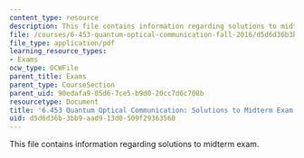 ```yaml
---
content_type: resource
description: This file contains information regarding solutions to midterm exam.
file: /courses/6-453-quantum-optical-communication-fall-2016/d5d6d36b3bb9aad913d0509f29363560_MIT6_453F16_MidtermSoln.pdf
file_type: application/pdf
learning_resource_types:
- Exams
ocw_type: OCWFile
parent_title: Exams
parent_type: CourseSection
parent_uid: 90edafa9-05d6-7ce5-b9d0-20cc7d6c708b
resourcetype: Document
title: '6.453 Quantum Optical Communication: Solutions to Midterm Exam'
uid: d5d6d36b-3bb9-aad9-13d0-509f29363560
---
```

This file contains information regarding solutions to midterm exam.